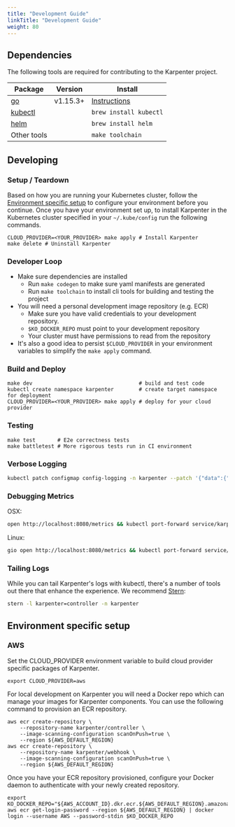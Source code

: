 ```yaml
---
title: "Development Guide"
linkTitle: "Development Guide"
weight: 80
---
```


## Dependencies

The following tools are required for contributing to the Karpenter project.

| Package                                                            | Version  | Install                |
| ------------------------------------------------------------------ | -------- | ---------------------- |
| [go](https://golang.org/dl/)                                       | v1.15.3+ | [Instructions](https://golang.org/doc/install)   |
| [kubectl](https://kubernetes.io/docs/tasks/tools/install-kubectl/) |          | `brew install kubectl` |
| [helm](https://helm.sh/docs/intro/install/)                        |          | `brew install helm`    |
| Other tools                                                        |          | `make toolchain`       |

## Developing

### Setup / Teardown

Based on how you are running your Kubernetes cluster, follow the [Environment specific setup](#environment-specific-setup) to configure your environment before you continue. Once you have your environment set up, to install Karpenter in the Kubernetes cluster specified in your `~/.kube/config`  run the following commands.

```
CLOUD_PROVIDER=<YOUR_PROVIDER> make apply # Install Karpenter
make delete # Uninstall Karpenter
```

### Developer Loop
* Make sure dependencies are installed
    * Run `make codegen` to make sure yaml manifests are generated
    * Run `make toolchain` to install cli tools for building and testing the project
* You will need a personal development image repository (e.g. ECR)
    * Make sure you have valid credentials to your development repository.
    * `$KO_DOCKER_REPO` must point to your development repository
    * Your cluster must have permissions to read from the repository
* It's also a good idea to persist `$CLOUD_PROVIDER` in your environment variables to simplify the `make apply` command.

### Build and Deploy
```
make dev                                  # build and test code
kubectl create namespace karpenter        # create target namespace for deployment
CLOUD_PROVIDER=<YOUR_PROVIDER> make apply # deploy for your cloud provider
```

### Testing
```
make test       # E2e correctness tests
make battletest # More rigorous tests run in CI environment
```

### Verbose Logging
```bash
kubectl patch configmap config-logging -n karpenter --patch '{"data":{"loglevel.controller":"debug"}}'
```

### Debugging Metrics
OSX:
```bash
open http://localhost:8080/metrics && kubectl port-forward service/karpenter-metrics -n karpenter 8080
```

Linux:
```bash
gio open http://localhost:8080/metrics && kubectl port-forward service/karpenter-metrics -n karpenter 8080
```

### Tailing Logs
While you can tail Karpenter's logs with kubectl, there's a number of tools out there that enhance the experience. We recommend [Stern](https://pkg.go.dev/github.com/planetscale/stern#section-readme):

```bash
stern -l karpenter=controller -n karpenter
```

## Environment specific setup

### AWS
Set the CLOUD_PROVIDER environment variable to build cloud provider specific packages of Karpenter.

```
export CLOUD_PROVIDER=aws
```

For local development on Karpenter you will need a Docker repo which can manage your images for Karpenter components.
You can use the following command to provision an ECR repository.
```
aws ecr create-repository \
    --repository-name karpenter/controller \
    --image-scanning-configuration scanOnPush=true \
    --region ${AWS_DEFAULT_REGION}
aws ecr create-repository \
    --repository-name karpenter/webhook \
    --image-scanning-configuration scanOnPush=true \
    --region ${AWS_DEFAULT_REGION}
```

Once you have your ECR repository provisioned, configure your Docker daemon to authenticate with your newly created repository.

```
export KO_DOCKER_REPO="${AWS_ACCOUNT_ID}.dkr.ecr.${AWS_DEFAULT_REGION}.amazonaws.com/karpenter"
aws ecr get-login-password --region ${AWS_DEFAULT_REGION} | docker login --username AWS --password-stdin $KO_DOCKER_REPO
```
